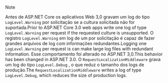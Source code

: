 > [!NOTE]
> <span data-ttu-id="ad411-101">Antes de ASP.NET Core os aplicativos Web 3,0 gravam um log do tipo `LogLevel.Warning` por solicitação se a cultura solicitada não for suportada.</span><span class="sxs-lookup"><span data-stu-id="ad411-101">Prior to ASP.NET Core 3.0 web apps write one log of type `LogLevel.Warning` per request if the requested culture is unsupported.</span></span> <span data-ttu-id="ad411-102">O registro `LogLevel.Warning` em log de um por solicitação é capaz de fazer grandes arquivos de log com informações redundantes.</span><span class="sxs-lookup"><span data-stu-id="ad411-102">Logging one `LogLevel.Warning` per request is can make large log files with redundant information.</span></span> <span data-ttu-id="ad411-103">Esse comportamento foi alterado no ASP.NET 3,0.</span><span class="sxs-lookup"><span data-stu-id="ad411-103">This behavior has been changed in ASP.NET 3.0.</span></span> <span data-ttu-id="ad411-104">O `RequestLocalizationMiddleware` grava um log do tipo `LogLevel.Debug` , o que reduz o tamanho dos logs de produção.</span><span class="sxs-lookup"><span data-stu-id="ad411-104">The `RequestLocalizationMiddleware` writes a log of type `LogLevel.Debug`, which reduces the size of production logs.</span></span>